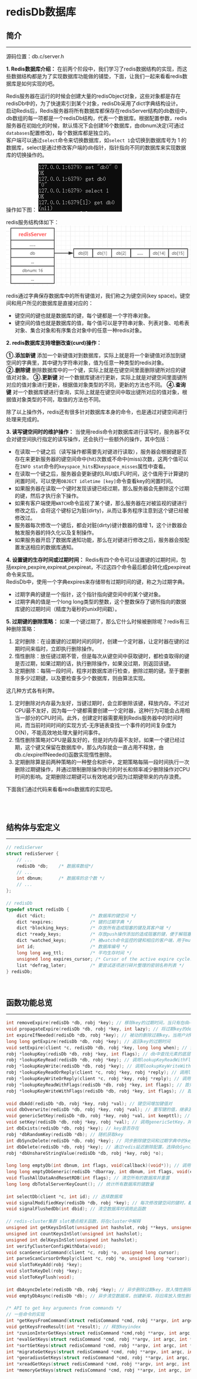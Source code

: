 # redisDb数据库

## 简介

---
源码位置：db.c/server.h

**1. Redis数据库介绍：**
在前两个阶段中，我们学习了redis数据结构的实现，而这些数据结构都是为了实现数据库功能做的铺垫，下面，让我们一起来看看redis数据库是如何实现的吧。  

Redis服务器在运行的时候会创建大量的redisObject对象，这些对象都是存在redisDb中的，为了快速索引到某个对象，redisDb采用了dict字典结构设计。  
启动Redis后，Redis服务器将所有数据库都保存在redisServer结构的db数组中，db数组的每一项都是一个redisDb结构，代表一个数据库。根据配置参数，redis服务器在初始化的时候，默认情况下会创建16个数据库，由dbnum决定(可通过`databases`配置修改)，每个数据库都是独立的。  
客户端可以通过`select`命令来切换数据库，如`select 1`会切换到数据库号为 1 的数据库，select是通过修改客户端的db指针，指针指向不同的数据库来实现数据库的切换操作的。  

操作如下图：
![dbSelect](../img/stage3/db0.png)

redis服务结构体如下：  
![redisServer](../img/stage3/db1.png)

redis通过字典保存数据库中的所有键值对，我们称之为键空间(key space)。键空间和用户所见的数据库是直接对应的：

* 键空间的键也就是数据库的键，每个键都是一个字符串对象。
* 键空间的值也就是数据库的值，每个值可以是字符串对象、列表对象、哈希表对象、集合对象和有序集合对象中的任意一种redis对象。

**2. redis数据库支持增删改查(curd)操作：**

**①.添加新键**
添加一个新键值对到数据库，实际上就是将一个新键值对添加到键空间的字典里，其中键为字符串对象，值为任意一种类型的redis对象。  
**②.删除键**
删除数据库中的一个键，实际上就是在键空间里面删除键所对应的键值对对象。
**③.更新键**
对一个数据库键进行更新，实际上就是对键空间里面键所对应的值对象进行更新，根据值对象类型的不同，更新的方法也不同。
**④.查询键**
对一个数据库键进行查询，实际上就是在键空间中取出键所对应的值对象，根据值对象类型的不同，取值的方法也不同。  

除了以上操作外，redis还有很多针对数据库本身的命令，也是通过对键空间进行处理来完成的。  

**3. 读写键空间时的维护操作：**
当使用redis命令对数据库进行读写时，服务器不仅会对键空间执行指定的读写操作，还会执行一些额外的操作，其中包括：

* 在读取一个键之后（读写操作都需要先对键进行读取），服务器会根据键是否存在来更新服务器的键空间命中(hit)次数或不命中(miss)次数，这两个值可以在`INFO stat`命令的`keyspace_hits`和`keyspace_misses`属性中查看。
* 在读取一个键之后，服务器会更新键的LRU或LFU时间，这个值用于计算键的闲置时间，可以使用`OBJECT idletime [key]`命令查看key的闲置时间。
* 如果服务器在读取一个键时发现该键已经过期，那么服务器会先删除这个过期的键，然后才执行余下操作。
* 如果有客户端使用`WATCH`命令监视了某个键，那么服务器在对被监视的键进行修改之后，会将这个键标记为脏(dirty)，从而让事务程序注意到这个键已经被修改过。
* 服务器每次修改一个键后，都会对脏(dirty)键计数器的值增 1，这个计数器会触发服务器的持久化以及复制操作。
* 如果服务器开启了数据库通知功能，那么在对键进行修改之后，服务器会按配置发送相应的数据库通知。

**4. 设置键的生存时间或过期时间：**
Redis有四个命令可以设置键的过期时间，包括expire,pexpire,expireat,pexpireat，不过这四个命令最后都会转化成pexpireat命令来实现。  
RedisDb中，使用一个字典expires来存储带有过期时间的键，称之为过期字典。

* 过期字典的键是一个指针，这个指针指向键空间中的某个键对象。
* 过期字典的值是一个long long类型的整数，这个整数保存了键所指向的数据库键的过期时间（精度为毫秒的unix时间戳）。

**5. 过期键的删除策略：**
如果一个键过期了，那么它什么时候被删除呢？redis有三种删除策略：

1. 定时删除：在设置键的过期时间的同时，创建一个定时器，让定时器在键的过期时间来临时，立即执行删除操作。
2. 惰性删除：放任键过期不管，但是每次从键空间中获取键时，都检查取得的键是否过期，如果过期的话，执行删除操作，如果没过期，则返回该键。
3. 定期删除：每隔一段时间，程序对数据库进行检查，删除过期的键。至于要删除多少过期键，以及要检查多少个数据库，则由算法实现。

这几种方式各有利弊。

1. 定时删除对内存最为友好，当键过期时，会立即删除该键，释放内存。不过对CPU最不友好，因为每一个键都需要创建一个定时器，这种行为可能会占用相当一部分的CPU时间。此外，创建定时器需要用到Redis服务器中的时间时间，而当前时间时间的实现方式-无序链表查找一个事件的时间复杂度为O(N)，不能高效地处理大量时间事件。
2. 惰性删除策略对CPU是最友好的，但是对内存最不友好。如果一个键已经过期，这个键又保留在数据库中，那么内存就会一直占用不释放，由db.c/expireIfNeeded()函数实现惰性删除。
3. 定期删除算是前两种策略的一种整合和折中，定期策略每隔一段时间执行一次删除过期键操作，并通过限制删除操作执行的时长和频率减少删除操作对CPU时间的影响。定期删除过期键可以有效地减少因为过期键带来的内存浪费。

下面我们通过代码来看看redis数据库的实现吧。

</br>
</br>

## 结构体与宏定义

---

``` c
// redisServer
struct redisServer {
    // ...
    redisDb *db;    /* 数据库数组*/
    // ...
    int dbnum;      /* 数据库的总个数 */
    // ...
};

// redisDb
typedef struct redisDb {
    dict *dict;                 /* 数据库的键空间 */
    dict *expires;              /* 键的过期字典 */
    dict *blocking_keys;        /* 存放所有造成阻塞的键及其客户端 */
    dict *ready_keys;           /* 存放push操作添加的造成阻塞的键，便于解阻塞 */
    dict *watched_keys;         /* 被watch命令监控的键和相应的客户端，用于multi/exec */
    int id;                     /* 数据库编号 */
    long long avg_ttl;          /* 平均生存时间 */
    unsigned long expires_cursor; /* Cursor of the active expire cycle. */
    list *defrag_later;         /* 要尝试逐项进行碎片整理的密钥名称列表 */
} redisDb;
```

</br>

## 函数功能总览

---

``` c
int removeExpire(redisDb *db, robj *key); // 移除key的过期时间，当只有在db->dict中存在key时，才会移除
void propagateExpire(redisDb *db, robj *key, int lazy); // 将过期key的del操作通知给slaves和AOF文件
int expireIfNeeded(redisDb *db, robj *key); // 被动的删除过期key。当用户对key进行操作时，首先判断key是否过期，过期则删除返回NULL
long long getExpire(redisDb *db, robj *key); // 返回key的过期时间
void setExpire(client *c, redisDb *db, robj *key, long long when); // 设置key的过期时间
robj *lookupKey(redisDb *db, robj *key, int flags); // db中查找元素的底层实现
robj *lookupKeyRead(redisDb *db, robj *key); // 调用lookupKeyReadWithFlags，需要修改键的访问时间
robj *lookupKeyWrite(redisDb *db, robj *key); // 调用lookupKeyWriteWithFlags，需要修改键的访问时间
robj *lookupKeyReadOrReply(client *c, robj *key, robj *reply); // 调用lookupKeyRead，未找到则将描述信息加入到缓冲区输出到客户端
robj *lookupKeyWriteOrReply(client *c, robj *key, robj *reply); // 调用lookupKeyWrite，未找到则将描述信息加入到缓冲区输出到客户端
robj *lookupKeyReadWithFlags(redisDb *db, robj *key, int flags); // 首先从过期字典中查找键是否过期，未过期调用lookupKey来查找元素，并更新键的命中或不命中的属性
robj *lookupKeyWriteWithFlags(redisDb *db, robj *key, int flags); // 首先从过期字典中查找键是否过期并调用lookupKey来查找元素

void dbAdd(redisDb *db, robj *key, robj *val); // 键空间增加键值对
void dbOverwrite(redisDb *db, robj *key, robj *val); // 重写键的值，继承源键的过期时间
void genericSetKey(redisDb *db, robj *key, robj *val, int keepttl); // 高阶函数，如果key不存在则增加，key存在则修改值，可选择是否删除过期字典中的key
void setKey(redisDb *db, robj *key, robj *val); // 调用genericSetKey，并从过期字典中删除该key
int dbExists(redisDb *db, robj *key); // key是否存在
robj *dbRandomKey(redisDb *db); // 随机获取key
int dbSyncDelete(redisDb *db, robj *key); // 同步删除键空间和过期字典中的key
int dbDelete(redisDb *db, robj *key); // 通过redis延迟删除配置，选择dbSyncDelete或者dbAsyncDelete
robj *dbUnshareStringValue(redisDb *db, robj *key, robj *o);

long long emptyDb(int dbnum, int flags, void(callback)(void*)); // 调用emptyDbGeneric清空数据库
long long emptyDbGeneric(redisDb *dbarray, int dbnum, int flags, void(callback)(void*)); // 清空数据库
void flushAllDataAndResetRDB(int flags); // 清空所有的数据库并重置
long long dbTotalServerKeyCount(); // 统计所有数据库的键数量

int selectDb(client *c, int id); // 选择数据库
void signalModifiedKey(redisDb *db, robj *key); // 每次修改键空间的键时，都会调用此函数
void signalFlushedDb(int dbid); // 清空数据库时调用此函数

// redis-cluster集群 slot槽点相关函数，将在cluster中解释
unsigned int getKeysInSlot(unsigned int hashslot, robj **keys, unsigned int count);
unsigned int countKeysInSlot(unsigned int hashslot);
unsigned int delKeysInSlot(unsigned int hashslot);
int verifyClusterConfigWithData(void);
void scanGenericCommand(client *c, robj *o, unsigned long cursor);
int parseScanCursorOrReply(client *c, robj *o, unsigned long *cursor);
void slotToKeyAdd(robj *key);
void slotToKeyDel(robj *key);
void slotToKeyFlush(void);

int dbAsyncDelete(redisDb *db, robj *key); // 异步删除过期key，放入惰性删除列表中，将在另一个bio.c线程中回收
void emptyDbAsync(redisDb *db); // 异步清空数据库，创建新库，将旧库放入惰性删除列表中，将在另一个bio.c线程中回收

/* API to get key arguments from commands */
// 一些命令的实现
int *getKeysFromCommand(struct redisCommand *cmd, robj **argv, int argc, int *numkeys); // 获取所有的 keyIndex
void getKeysFreeResult(int *result); // 释放keyindex
int *zunionInterGetKeys(struct redisCommand *cmd,robj **argv, int argc, int *numkeys);
int *evalGetKeys(struct redisCommand *cmd, robj **argv, int argc, int *numkeys);
int *sortGetKeys(struct redisCommand *cmd, robj **argv, int argc, int *numkeys);
int *migrateGetKeys(struct redisCommand *cmd, robj **argv, int argc, int *numkeys);
int *georadiusGetKeys(struct redisCommand *cmd, robj **argv, int argc, int *numkeys);
int *xreadGetKeys(struct redisCommand *cmd, robj **argv, int argc, int *numkeys);
int *memoryGetKeys(struct redisCommand *cmd, robj **argv, int argc, int *numkeys);
```
